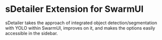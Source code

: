 # sDetailer Extension for SwarmUI

sDetailer takes the approach of integrated object detection/segmentation with YOLO within SwarmUI, improves on it, and makes the options easily accessible in the sidebar.
